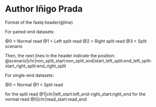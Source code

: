 # Author Iñigo Prada

Format of the fastq header(@line)

For paired-end datasets:

@0 = Normal read
@1 = Left split read
@2 = Right split read
@3 = Split scenario

Then, the next lines in the header indicate the position:
@scenario|chr|non_split_start:non_split_end|start_left_split:end_left_split-start_right_split:end_right_split

For single-end datasets:

@0 = Normal
@1 = Split read

for the split read
@1|chr|left_start:left_end-right_start:right_end
for the normal read
@0|chr|read_start:read_end

